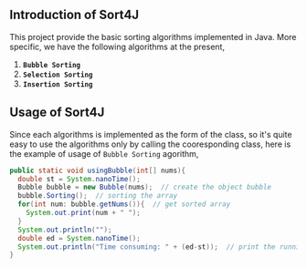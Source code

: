 ## Introduction of Sort4J
This project provide the basic sorting algorithms implemented in Java. More specific, we have the following algorithms at the present,

1. <code><b>Bubble Sorting</b></code>
2. <code><b>Selection Sorting</b></code>
3. <code><b>Insertion Sorting</b></code>

## Usage of Sort4J
Since each algorithms is implemented as the form of the class, so it's quite easy to use the algorithms only by calling the cooresponding class, here is the example of usage of <code>Bubble Sorting</code> agorithm,
```java
public static void usingBubble(int[] nums){
  double st = System.nanoTime();
  Bubble bubble = new Bubble(nums);  // create the object bubble
  bubble.Sorting();  // sorting the array
  for(int num: bubble.getNums()){  // get sorted array
    System.out.print(num + " "); 
  }
  System.out.println("");
  double ed = System.nanoTime();
  System.out.println("Time consuming: " + (ed-st));  // print the running time
}
```

